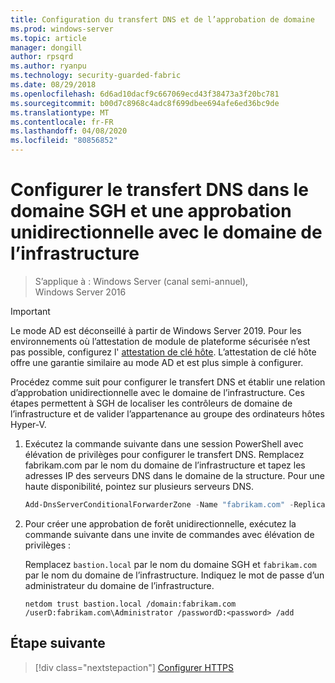 ```yaml
---
title: Configuration du transfert DNS et de l’approbation de domaine
ms.prod: windows-server
ms.topic: article
manager: dongill
author: rpsqrd
ms.author: ryanpu
ms.technology: security-guarded-fabric
ms.date: 08/29/2018
ms.openlocfilehash: 6d6ad10dacf9c667069ecd43f38473a3f20bc781
ms.sourcegitcommit: b00d7c8968c4adc8f699dbee694afe6ed36bc9de
ms.translationtype: MT
ms.contentlocale: fr-FR
ms.lasthandoff: 04/08/2020
ms.locfileid: "80856852"
---
```

# <a name="configure-dns-forwarding-in-the-hgs-domain-and-a-one-way-trust-with-the-fabric-domain"></a>Configurer le transfert DNS dans le domaine SGH et une approbation unidirectionnelle avec le domaine de l’infrastructure

>S’applique à : Windows Server (canal semi-annuel), Windows Server 2016

>[!IMPORTANT]
>Le mode AD est déconseillé à partir de Windows Server 2019. Pour les environnements où l’attestation de module de plateforme sécurisée n’est pas possible, configurez l' [attestation de clé hôte](guarded-fabric-initialize-hgs-key-mode.md). L’attestation de clé hôte offre une garantie similaire au mode AD et est plus simple à configurer. 

Procédez comme suit pour configurer le transfert DNS et établir une relation d’approbation unidirectionnelle avec le domaine de l’infrastructure. Ces étapes permettent à SGH de localiser les contrôleurs de domaine de l’infrastructure et de valider l’appartenance au groupe des ordinateurs hôtes Hyper-V.

1.  Exécutez la commande suivante dans une session PowerShell avec élévation de privilèges pour configurer le transfert DNS. Remplacez fabrikam.com par le nom du domaine de l’infrastructure et tapez les adresses IP des serveurs DNS dans le domaine de la structure. Pour une haute disponibilité, pointez sur plusieurs serveurs DNS.

    ```powershell
    Add-DnsServerConditionalForwarderZone -Name "fabrikam.com" -ReplicationScope "Forest" -MasterServers <DNSserverAddress1>, <DNSserverAddress2>
    ```

2.  Pour créer une approbation de forêt unidirectionnelle, exécutez la commande suivante dans une invite de commandes avec élévation de privilèges :

    Remplacez `bastion.local` par le nom du domaine SGH et `fabrikam.com` par le nom du domaine de l’infrastructure. Indiquez le mot de passe d’un administrateur du domaine de l’infrastructure.

        netdom trust bastion.local /domain:fabrikam.com /userD:fabrikam.com\Administrator /passwordD:<password> /add

## <a name="next-step"></a>Étape suivante 

> [!div class="nextstepaction"]
> [Configurer HTTPS](guarded-fabric-configure-hgs-https.md)
